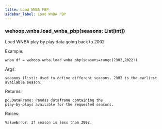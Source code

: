 ```yaml
---
title: Load WNBA PBP
sidebar_label: Load WNBA PBP
---
```

### wehoop.wnba.load_wnba_pbp(seasons: List[int])
Load WNBA play by play data going back to 2002

Example:

    wnba_df = wehoop.wnba.load_wnba_pbp(seasons=range(2002,2022))

Args:

    seasons (list): Used to define different seasons. 2002 is the earliest available season.

Returns:

    pd.DataFrame: Pandas dataframe containing the
    play-by-plays available for the requested seasons.

Raises:

    ValueError: If season is less than 2002.
